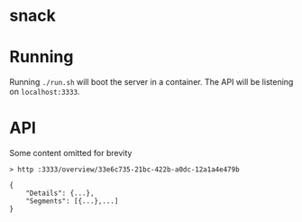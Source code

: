 # snack

# Running

Running `./run.sh` will boot the server in a container. The API will be listening on `localhost:3333`.

# API

Some content omitted for brevity

```
> http :3333/overview/33e6c735-21bc-422b-a0dc-12a1a4e479b

{
    "Details": {...},
    "Segments": [{...},...]
}
```
